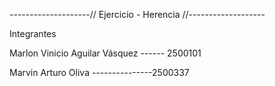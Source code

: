 --------------------// Ejercicio - Herencia //-------------------


Integrantes

Marlon Vinicio Aguilar Vásquez ------ 2500101

Marvin Arturo Oliva  ---------------2500337
